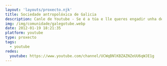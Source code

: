 ```yaml
---
layout: 'layouts/proxecto.njk'
title: Sociedade antropolóxica de Galicia
description: Canle de Youtube - Se é a túa e lle queres engadir unha descripción e etiquetas, ponte en contacto con nós.
img: /img/comunidade/galegotube.webp
date: 2012-01-19 18:21:35
platform: youtube
type: proxecto
tags:
  - youtube
redes:
  youtube: https://www.youtube.com/channel/UCWqBNlKBZAZNZeUU6qWJE1g
---
```


